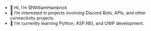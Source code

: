 - 👋 Hi, I’m @WilliamHambrick
- 👀 I’m interested in projects involving Discord Bots, APIs, and other connectivity projects.
- 🌱 I’m currently learning Python, ASP.NEt, and UWP development.

<!---
WilliamHambrick/WilliamHambrick is a ✨ special ✨ repository because its `README.md` (this file) appears on your GitHub profile.
You can click the Preview link to take a look at your changes.
--->
